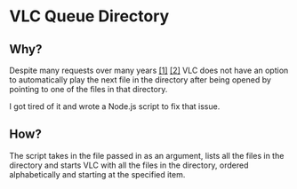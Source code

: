 # VLC Queue Directory

## Why?

Despite many requests over many years [[1]](https://trac.videolan.org/vlc/ticket/2024) [[2]](https://forum.videolan.org/viewtopic.php?t=125327) VLC does not have an option to automatically play the next file in the directory after being opened by pointing to one of the files in that directory.

I got tired of it and wrote a Node.js script to fix that issue.

## How?

The script takes in the file passed in as an argument, lists all the files in the directory and starts VLC with all the files in the directory, ordered alphabetically and starting at the specified item.
